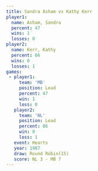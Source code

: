 ```yaml
---
title: Sandra Asham vs Kathy Kerr
player1:             
  name: Asham, Sandra
  percent: 47        
  wins: 1            
  losses: 0          
player2:             
  name: Kerr, Kathy  
  percent: 86        
  wins: 0            
  losses: 1          
games:
 - player1:        
     team: 'MB'    
     position: Lead
     percent: 47   
     win: 1        
     loss: 0       
   player2:        
     team: 'NL'    
     position: Lead
     percent: 86   
     win: 0        
     loss: 1       
   event: Hearts        
   year: 1987           
   draw: Round Robin(15)
   score: NL 3 - MB 7   
---
```

